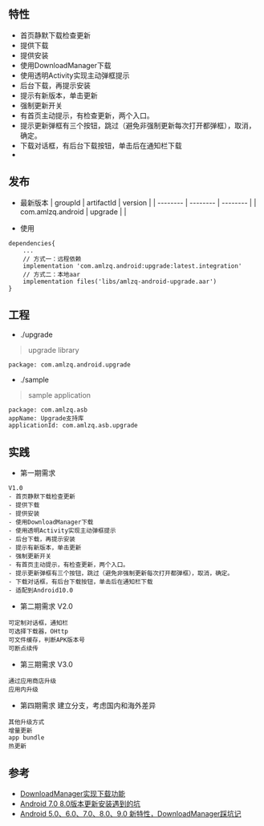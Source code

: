 ## 特性
- 首页静默下载检查更新
- 提供下载
- 提供安装
- 使用DownloadManager下载
- 使用透明Activity实现主动弹框提示
- 后台下载，再提示安装
- 提示有新版本，单击更新
- 强制更新开关
- 有首页主动提示，有检查更新，两个入口。
- 提示更新弹框有三个按钮，跳过（避免非强制更新每次打开都弹框），取消，确定。
- 下载对话框，有后台下载按钮，单击后在通知栏下载
- 

## 发布
- 最新版本
| groupId | artifactId | version |
| -------- | -------- | -------- |
| com.amlzq.android | upgrade |  |

* 使用
```
dependencies{
    ...
    // 方式一：远程依赖
    implementation 'com.amlzq.android:upgrade:latest.integration'
    // 方式二：本地aar
    implementation files('libs/amlzq-android-upgrade.aar')
}
```

## 工程
* ./upgrade
> upgrade library
```
package: com.amlzq.android.upgrade
```
* ./sample
> sample application
```
package: com.amlzq.asb
appName: Upgrade支持库
applicationId: com.amlzq.asb.upgrade
```

## 实践
- 第一期需求
```
V1.0
- 首页静默下载检查更新
- 提供下载
- 提供安装
- 使用DownloadManager下载
- 使用透明Activity实现主动弹框提示
- 后台下载，再提示安装
- 提示有新版本，单击更新
- 强制更新开关
- 有首页主动提示，有检查更新，两个入口。
- 提示更新弹框有三个按钮，跳过（避免非强制更新每次打开都弹框），取消，确定。
- 下载对话框，有后台下载按钮，单击后在通知栏下载
- 适配到Android10.0
```

- 第二期需求
V2.0
```
可定制对话框，通知栏
可选择下载器，OHttp
可文件缓存，判断APK版本号
可断点续传
```

- 第三期需求
V3.0
```
通过应用商店升级
应用内升级

```

- 第四期需求
建立分支，考虑国内和海外差异
```
其他升级方式
增量更新
app bundle
热更新
```

## 参考
- [DownloadManager实现下载功能](https://blog.csdn.net/yushuangping/article/details/82425707)
- [Android 7.0 8.0版本更新安装遇到的坑](https://www.jianshu.com/p/e05f35fbb569)
- [Android 5.0、6.0、7.0、8.0、9.0 新特性，DownloadManager踩坑记](https://blog.csdn.net/csdn_aiyang/article/details/85780925)


